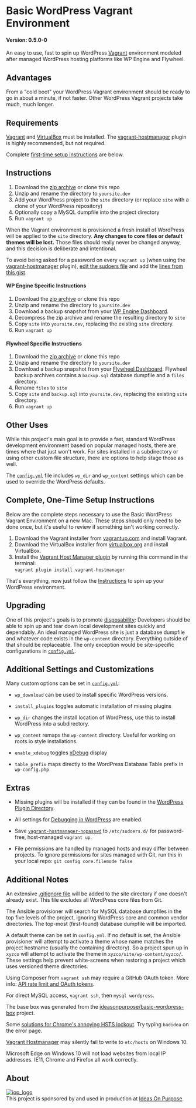 # Basic WordPress Vagrant Environment
#### Version: 0.5.0-0

An easy to use, fast to spin up WordPress [Vagrant][] environment modeled after managed WordPress hosting platforms like WP Engine and Flywheel.

## Advantages
From a "cold boot" your WordPress Vagrant environment should be ready to go in about a minute, if not faster. Other WordPress Vagrant projects take much, much longer. 


## Requirements

[Vagrant][] and [VirtualBox][] must be installed. The [vagrant-hostmanager][] plugin is highly recommended, but not required.

Complete [first-time setup instructions](#complete-one-time-setup-instructions) are below.

## Instructions

1. Download the [zip archive](https://github.com/ideasonpurpose/basic-wordpress-vagrant/archive/master.zip) or clone this repo
2. Unzip and rename the directory to `yoursite.dev`
3. Add your WordPress project to the `site` directory (or replace `site` with a clone of your WordPress repository)
4. Optionally copy a MySQL dumpfile into the project directory
5. Run `vagrant up`

When the Vagrant environment is provisioned a fresh install of WordPress will be applied to the `site` directory. **Any changes to core files or default themes will be lost.** Those files should really never be changed anyway, and this decision is deliberate and intentional. 

To avoid being asked for a password on every `vagrant up` (when using the [vagrant-hostmanager][] plugin), [edit the sudoers file][visudo] and add the [ lines from this gist][sudoers].

#### WP Engine Specific Instructions
1. Download the [zip archive](https://github.com/ideasonpurpose/basic-wordpress-vagrant/archive/master.zip) or clone this repo
2. Unzip and rename the directory to `yoursite.dev`
3. Download a backup snapshot from your [WP Engine Dashboard](https://my.wpengine.com).
4. Decompress the zip archive and rename the resulting directory to `site`
5. Copy `site` into `yoursite.dev`, replacing the existing `site` directory.
6. Run `vagrant up`


#### Flywheel Specific Instructions

1. Download the [zip archive](https://github.com/ideasonpurpose/basic-wordpress-vagrant/archive/master.zip) or clone this repo
2. Unzip and rename the directory to `yoursite.dev`
3. Download a backup snapshot from your [Flywheel Dashboard](https://app.getflywheel.com). Flywheel backup archives contains a `backup.sql` database dumpfile and a `files` directory.
4. Rename `files` to `site`
5. Copy `site` and `backup.sql` into `yoursite.dev`, replacing the existing `site` directory.
6. Run `vagrant up`


## Other Uses

While this project's main goal is to provide a fast, standard WordPress development environment based on popular managed hosts, there are times where that just won't work. For sites installed in a subdirectory or using other custom file structure, there are options to help stage those as well.

The [`config.yml`][config] file includes `wp_dir` and `wp_content` settings which can be used to override the WordPress defaults.

## Complete, One-Time Setup Instructions

Below are the complete steps necessary to use the Basic WordPress Vagrant Environment on a new Mac. These steps should only need to be done once, but it's useful to review if something isn't working correctly. 

1. Download the Vagrant installer from [vagrantup.com][vagrant] and install Vagrant.
2. Download the VirtualBox installer from [virtualbox.org][virtualbox] and install VirtualBox.
3. Install the [Vagrant Host Manager plugin][vagrant-hostmanager] by running this command in the terminal:  
   `vagrant plugin install vagrant-hostmanager`

That's everything, now just follow the [Instructions](#instructions) to spin up your WordPress environment.

## Upgrading

One of this project's goals is to promote [disposability](http://12factor.net/disposability): Developers should be able to spin up and tear down local development sites quickly and dependably. An ideal managed WordPress site is just a database dumpfile and whatever code exists in the `wp-content` directory. Everything outside of that should be replaceable. The only exception would be site-specific configurations in [`config.yml`][config].

## Additional Settings and Customizations

Many custom options can be set in [`config.yml`][config]:

* `wp_download` can be used to install specific WordPress versions. 

* `install_plugins` toggles automatic installation of missing plugins

* `wp_dir` changes the install location of WordPress, use this to install WordPress into a subdirectory.

* `wp_content` remaps the `wp-content` directory. Useful for working on roots.io style installations.

* `enable_xdebug` toggles [xDebug][] display

* `table_prefix` maps directly to the WordPress Database Table prefix in `wp-config.php`


## Extras

* Missing plugins will be installed if they can be found in the [WordPress Plugin Directory](https://wordpress.org/plugins/).

* All settings for [Debugging in WordPress](https://codex.wordpress.org/Debugging_in_WordPress) are enabled.  

* Save [`vagrant-hostmanager-nopasswd`][sudoers] to `/etc/sudoers.d/` for password-free, host-managed `vagrant up`.

* File permissions are handled by managed hosts and may differ between projects. To ignore permissions for sites managed with Git, run this in your local repo: `git config core.filemode false`


## Additional Notes

An extensive [.gitignore file][gitignore] will be added to the site directory if one doesn't already exist. This file excludes all WordPress core files from Git.

The Ansible provisioner will search for MySQL database dumpfiles in the top five levels of the project, ignoring WordPress core and common vendor directories. The top-most (first-found) database dumpfile will be imported.

A default theme can be set in `config.yml`. If no default is set, the Ansible provisioner will attempt to activate a theme whose name matches the project hostname (usually the containing directory). So a project spun up in `xyzco` will attempt to activate the theme in `xyzco/site/wp-content/xyzco/`. These settings help prevent white-screens when restoring a project which uses versioned theme directories.

Using Composer from `vagrant ssh` may require a GitHub OAuth token. More info: [API rate limit and OAuth tokens](https://github.com/composer/composer/blob/master/doc/articles/troubleshooting.md#api-rate-limit-and-oauth-tokens).

For direct MySQL access, `vagrant ssh`, then `mysql wordpress`. 

The base box was generated from the [ideasonpurpose/basic-wordpress-box](https://github.com/ideasonpurpose/basic-wordpress-box) project. 

Some [solutions for Chrome's annoying HSTS lockout][hsts]. Try typing `badidea` on the error page. 

[Vagrant Hostmanager][vagrant-hostmanager] may silently fail to write to `etc/hosts` on Windows 10.

Microsoft Edge on Windows 10 will not load websites from local IP addresses. IE11, Chrome and Firefox all work correctly. 


## About

[![iop_logo](https://cloud.githubusercontent.com/assets/8320/9443542/944a8bce-4a4f-11e5-9d2f-54999b1687d5.png)][iop]  
This project is sponsored by and used in production at [Ideas On Purpose][iop].

[iop]: http://ideasonpurpose.com
[vagrant]: https://www.vagrantup.com
[virtualbox]: https://www.virtualbox.org
[ansible]: http://docs.ansible.com/ansible/intro_installation.html
[homebrew]: http://brew.sh
[gitignore]: https://gist.github.com/joemaller/4f7518e0d04a82a3ca16
[vagrant-hostmanager]: https://github.com/smdahlen/vagrant-hostmanager
[config]: https://github.com/ideasonpurpose/basic-wordpress-vagrant/blob/master/config.yml
[windows]: https://github.com/ideasonpurpose/basic-wordpress-vagrant/issues/4
[sudoers]: https://gist.github.com/joemaller/41912f5d027a4adc7c14
[visudo]: http://stackoverflow.com/a/14101449
[xdebug]: https://xdebug.org/docs/
[hsts]: https://stackoverflow.com/questions/33268264/chromethe-website-uses-hsts-network-errors-this-page-will-probably-work-late
